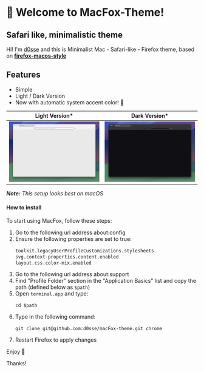 # 👋 Welcome to MacFox-Theme!
## Safari like, minimalistic theme

Hi! I'm [d0sse](https://github.com/d0sse) and  this is Minimalist Mac - Safari-like - Firefox theme, based on **[firefox-macos-style](https://github.com/nchlscs/firefox-macos-style)** 

## Features 
- Simple
- Light / Dark Version 
- Now with automatic system accent color! 🎨

| Light Version* | Dark Version* |
|---|---|
|![Light Screenshot](screen-light.jpg "Screen")|![Dark Screenshot](screen-dark.jpg "Screen")|

_**Note:** This setup looks best on macOS_


#### How to install
To start using MacFox, follow these steps:

1. Go to the following url address about:config
2. Ensure the following properties are set to true:
  	```
  	toolkit.legacyUserProfileCustomizations.stylesheets
	svg.context-properties.content.enabled
	layout.css.color-mix.enabled
	```
3. Go to the following url address about:support
4. Find "Profile Folder" section in the "Application Basics" list and copy the path (defined below as `$path`)
5. Open `terminal.app` and type:
   	```
	cd $path
	```
6. Type in the following command:
	```
	git clone git@github.com:d0sse/macFox-theme.git chrome
	```
7. Restart Firefox to apply changes

Enjoy 🎉

Thanks!
